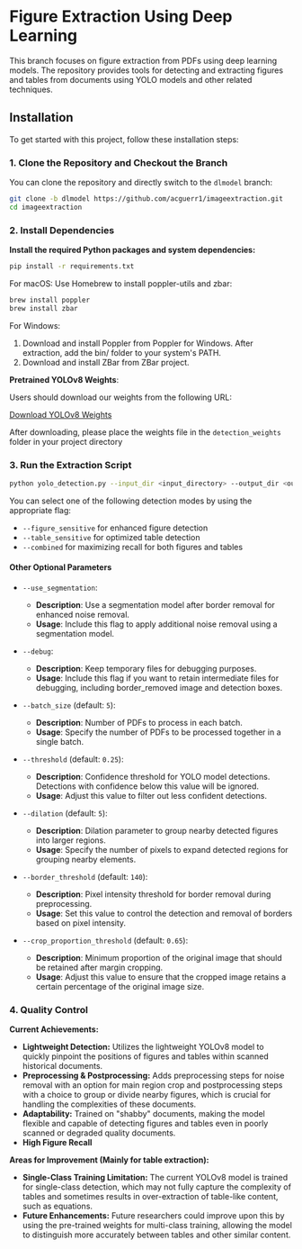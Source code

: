 # Figure Extraction Using Deep Learning

This branch focuses on figure extraction from PDFs using deep learning models. The repository provides tools for detecting and extracting figures and tables from documents using YOLO models and other related techniques.

## Installation

To get started with this project, follow these installation steps:

### 1. Clone the Repository and Checkout the Branch

You can clone the repository and directly switch to the `dlmodel` branch:

```bash
git clone -b dlmodel https://github.com/acguerr1/imageextraction.git
cd imageextraction
```

### 2. Install Dependencies

**Install the required Python packages and system dependencies:**
```bash
pip install -r requirements.txt
```

For macOS: Use Homebrew to install poppler-utils and zbar:
```bash
brew install poppler
brew install zbar
```

For Windows:
1. Download and install Poppler from Poppler for Windows. After extraction, add the bin/ folder to your system's PATH.
2. Download and install ZBar from ZBar project.

**Pretrained YOLOv8 Weights**:

Users should download our weights from the following URL:

[Download YOLOv8 Weights](https://drive.google.com/drive/folders/1PiPbbhUsw95kdpfAmKlm6Xq1RfcIuu3p?usp=sharing)

After downloading, please place the weights file in the `detection_weights` folder in your project directory

### 3. Run the Extraction Script
```bash
python yolo_detection.py --input_dir <input_directory> --output_dir <output_directory> --combined
```
You can select one of the following detection modes by using the appropriate flag:
- `--figure_sensitive` for enhanced figure detection
- `--table_sensitive` for optimized table detection
- `--combined` for maximizing recall for both figures and tables

#### Other Optional Parameters
- `--use_segmentation`: 
  - **Description**: Use a segmentation model after border removal for enhanced noise removal.
  - **Usage**: Include this flag to apply additional noise removal using a segmentation model.

- `--debug`: 
  - **Description**: Keep temporary files for debugging purposes.
  - **Usage**: Include this flag if you want to retain intermediate files for debugging, including border_removed image and detection boxes.

- `--batch_size` (default: `5`): 
  - **Description**: Number of PDFs to process in each batch.
  - **Usage**: Specify the number of PDFs to be processed together in a single batch.

- `--threshold` (default: `0.25`): 
  - **Description**: Confidence threshold for YOLO model detections. Detections with confidence below this value will be ignored.
  - **Usage**: Adjust this value to filter out less confident detections.

- `--dilation` (default: `5`): 
  - **Description**: Dilation parameter to group nearby detected figures into larger regions.
  - **Usage**: Specify the number of pixels to expand detected regions for grouping nearby elements.

- `--border_threshold` (default: `140`): 
  - **Description**: Pixel intensity threshold for border removal during preprocessing.
  - **Usage**: Set this value to control the detection and removal of borders based on pixel intensity.

- `--crop_proportion_threshold` (default: `0.65`): 
  - **Description**: Minimum proportion of the original image that should be retained after margin cropping.
  - **Usage**: Adjust this value to ensure that the cropped image retains a certain percentage of the original image size.

### 4. Quality Control
**Current Achievements:**
- **Lightweight Detection:** Utilizes the lightweight YOLOv8 model to quickly pinpoint the positions of figures and tables within scanned historical documents.
- **Preprocessing & Postprocessing:** Adds preprocessing steps for noise removal with an option for main region crop and postprocessing steps with a choice to group or divide nearby figures, which is crucial for handling the complexities of these documents.
- **Adaptability:** Trained on "shabby" documents, making the model flexible and capable of detecting figures and tables even in poorly scanned or degraded quality documents.
- **High Figure Recall** 

**Areas for Improvement (Mainly for table extraction):**
- **Single-Class Training Limitation:** The current YOLOv8 model is trained for single-class detection, which may not fully capture the complexity of tables and sometimes results in over-extraction of table-like content, such as equations.
- **Future Enhancements:** Future researchers could improve upon this by using the pre-trained weights for multi-class training, allowing the model to distinguish more accurately between tables and other similar content.
